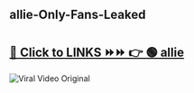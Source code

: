 
 ## allie-Only-Fans-Leaked

# <h2><a href="https://clipsfans.com/allie&ref=git">🔗 Click to LINKS ⏩⏩ 👉 🟢 allie </a></h2>

<a href="https://clipsfans.com/allie&ref=git" rel="nofollow" data-target="animated-image.originalLink"><img src="https://i.ibb.co.com/xMMVF88/686577567.gif" alt="Viral Video Original" style="max-width: 100%; display: inline-block;" data-target="animated-image.originalImage"></a>
